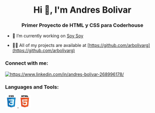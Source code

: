 <h1 align="center">Hi 👋, I'm Andres Bolivar</h1>
<h3 align="center">Primer Proyecto de HTML y CSS para Coderhouse</h3>

- 🔭 I’m currently working on [Soy Soy](https://soysoytienda.000webhostapp.com/)

- 👨‍💻 All of my projects are available at [https://github.com/arbolivarg](https://github.com/arbolivarg)

<h3 align="left">Connect with me:</h3>
<p align="left">
<a href="https://linkedin.com/in/https://www.linkedin.com/in/andres-bolivar-268996178/" target="blank"><img align="center" src="https://raw.githubusercontent.com/rahuldkjain/github-profile-readme-generator/master/src/images/icons/Social/linked-in-alt.svg" alt="https://www.linkedin.com/in/andres-bolivar-268996178/" height="30" width="40" /></a>
</p>

<h3 align="left">Languages and Tools:</h3>
<p align="left"> <a href="https://www.w3schools.com/css/" target="_blank" rel="noreferrer"> <img src="https://raw.githubusercontent.com/devicons/devicon/master/icons/css3/css3-original-wordmark.svg" alt="css3" width="40" height="40"/> </a> <a href="https://www.w3.org/html/" target="_blank" rel="noreferrer"> <img src="https://raw.githubusercontent.com/devicons/devicon/master/icons/html5/html5-original-wordmark.svg" alt="html5" width="40" height="40"/> </a> </p>
